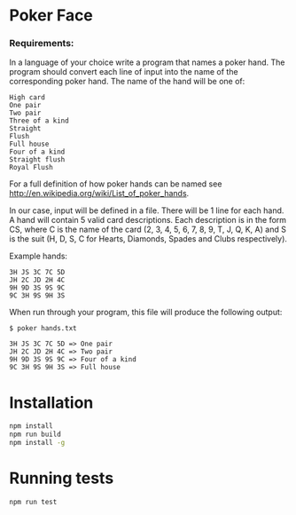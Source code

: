 Poker Face
=======================================
### Requirements:
In a language of your choice write a program that names a poker hand. The program should convert each line of input into the name of the corresponding poker hand. The name of the hand will be one of:

    High card
    One pair
    Two pair
    Three of a kind
    Straight
    Flush
    Full house
    Four of a kind
    Straight flush
    Royal Flush


For a full definition of how poker hands can be named see http://en.wikipedia.org/wiki/List_of_poker_hands.

In our case, input will be defined in a file. There will be 1 line for each hand. A hand will contain 5 valid card descriptions. Each description is in the form CS, where C is the name of the card (2, 3, 4, 5, 6, 7, 8, 9, T, J, Q, K, A) and S is the suit (H, D, S, C for Hearts, Diamonds, Spades and Clubs respectively).

Example hands:

    3H JS 3C 7C 5D
    JH 2C JD 2H 4C
    9H 9D 3S 9S 9C
    9C 3H 9S 9H 3S

When run through your program, this file will produce the following output:


    $ poker hands.txt
    
    3H JS 3C 7C 5D => One pair
    JH 2C JD 2H 4C => Two pair
    9H 9D 3S 9S 9C => Four of a kind
    9C 3H 9S 9H 3S => Full house

Installation
=====================
```bash
npm install
npm run build
npm install -g
```

Running tests
=====================
```bash
npm run test
```
